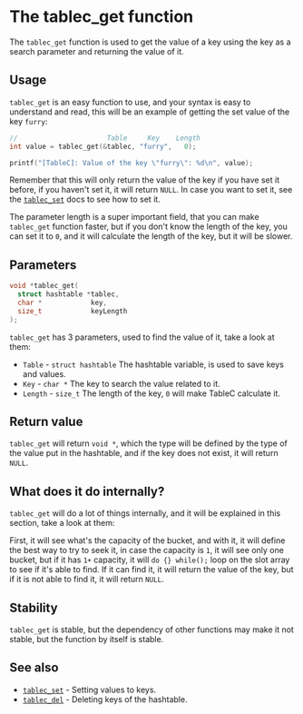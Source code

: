 # The tablec_get function

The `tablec_get` function is used to get the value of a key using the key as a search parameter and returning the value of it.

## Usage

`tablec_get` is an easy function to use, and your syntax is easy to understand and read, this will be an example of getting the set value of the key `furry`:

```c
//                      Table     Key    Length
int value = tablec_get(&tablec, "furry",   0);

printf("[TableC]: Value of the key \"furry\": %d\n", value);
```

Remember that this will only return the value of the key if you have set it before, if you haven't set it, it will return `NULL`. In case you want to set it, see the [`tablec_set`](tablec_set.md) docs to see how to set it.

The parameter length is a super important field, that you can make `tablec_get` function faster, but if you don't know the length of the key, you can set it to `0`, and it will calculate the length of the key, but it will be slower.

## Parameters

```c
void *tablec_get(
  struct hashtable *tablec,
  char *            key,
  size_t            keyLength
);
```

`tablec_get` has 3 parameters, used to find the value of it, take a look at them:

*  `Table`  - `struct hashtable` The hashtable variable, is used to save keys and values.
*  `Key`    - `char *`           The key to search the value related to it.
*  `Length` - `size_t`           The length of the key, `0` will make TableC calculate it.

## Return value

`tablec_get` will return `void *`, which the type will be defined by the type of the value put in the hashtable, and if the key does not exist, it will return `NULL`.

## What does it do internally?

`tablec_get` will do a lot of things internally, and it will be explained in this section, take a look at them:

First, it will see what's the capacity of the bucket, and with it, it will define the best way to try to seek it, in case the capacity is `1`, it will see only one bucket, but if it has `1+` capacity, it will `do {} while();` loop on the slot array to see if it's able to find.
If it can find it, it will return the value of the key, but if it is not able to find it, it will return `NULL`.

## Stability

`tablec_get` is stable, but the dependency of other functions may make it not stable, but the function by itself is stable.

## See also

*  [`tablec_set`](tablec_set.md) - Setting values to keys.
*  [`tablec_del`](tablec_del.md) - Deleting keys of the hashtable.
